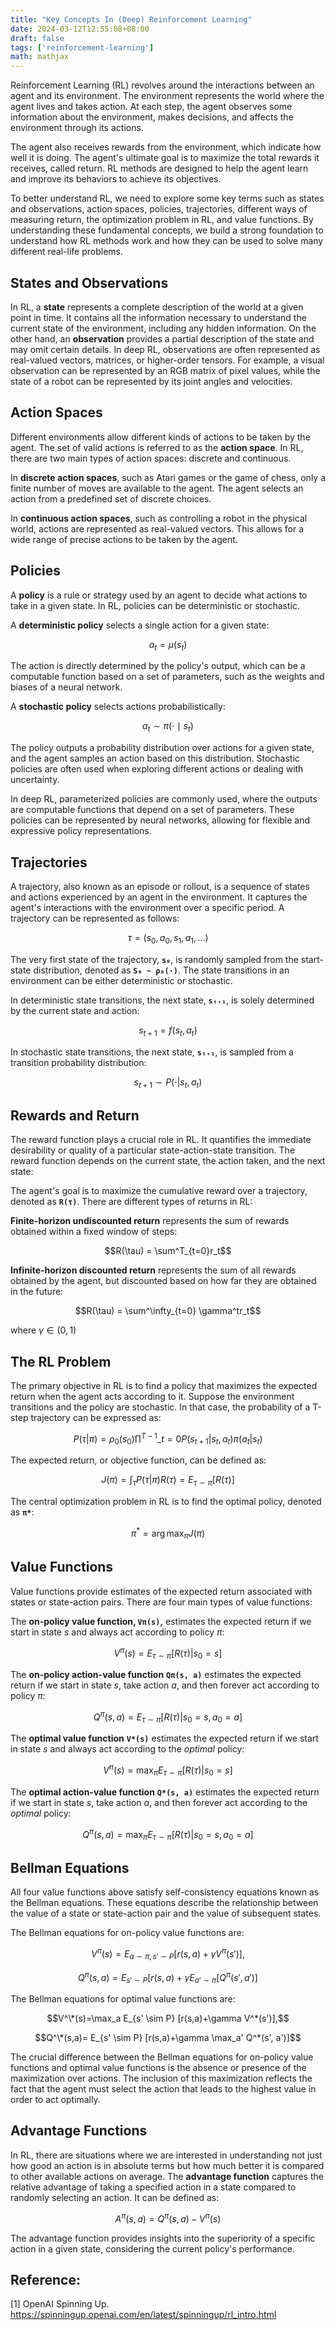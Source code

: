 ```yaml
---
title: "Key Concepts In (Deep) Reinforcement Learning"
date: 2024-03-12T12:55:08+08:00
draft: false
tags: ['reinforcement-learning']
math: mathjax
---
```


Reinforcement Learning (RL) revolves around the interactions between an agent and its environment. The environment represents the world where the agent lives and takes action. At each step, the agent observes some information about the environment, makes decisions, and affects the environment through its actions.

The agent also receives rewards from the environment, which indicate how well it is doing. The agent's ultimate goal is to maximize the total rewards it receives, called return. RL methods are designed to help the agent learn and improve its behaviors to achieve its objectives.

To better understand RL, we need to explore some key terms such as states and observations, action spaces, policies, trajectories, different ways of measuring return, the optimization problem in RL, and value functions. By understanding these fundamental concepts, we build a strong foundation to understand how RL methods work and how they can be used to solve many different real-life problems.

## States and Observations

In RL, a **state** represents a complete description of the world at a given point in time. It contains all the information necessary to understand the current state of the environment, including any hidden information. On the other hand, an **observation** provides a partial description of the state and may omit certain details. In deep RL, observations are often represented as real-valued vectors, matrices, or higher-order tensors. For example, a visual observation can be represented by an RGB matrix of pixel values, while the state of a robot can be represented by its joint angles and velocities.

## Action Spaces

Different environments allow different kinds of actions to be taken by the agent. The set of valid actions is referred to as the **action space**. In RL, there are two main types of action spaces: discrete and continuous. 

In **discrete action spaces**, such as Atari games or the game of chess, only a finite number of moves are available to the agent. The agent selects an action from a predefined set of discrete choices. 

In **continuous action spaces**, such as controlling a robot in the physical world, actions are represented as real-valued vectors. This allows for a wide range of precise actions to be taken by the agent.

## Policies

A **policy** is a rule or strategy used by an agent to decide what actions to take in a given state. In RL, policies can be deterministic or stochastic.

A **deterministic policy** selects a single action for a given state:

$$a_t = \mu (s_t)$$

The action is directly determined by the policy's output, which can be a computable function based on a set of parameters, such as the weights and biases of a neural network.

A **stochastic policy** selects actions probabilistically: 

$$a_t \sim \pi( \cdot \mid s_t)$$

The policy outputs a probability distribution over actions for a given state, and the agent samples an action based on this distribution. Stochastic policies are often used when exploring different actions or dealing with uncertainty.

In deep RL, parameterized policies are commonly used, where the outputs are computable functions that depend on a set of parameters. These policies can be represented by neural networks, allowing for flexible and expressive policy representations.

## Trajectories

A trajectory, also known as an episode or rollout, is a sequence of states and actions experienced by an agent in the environment. It captures the agent's interactions with the environment over a specific period. A trajectory can be represented as follows:

$$\tau = (s_0, a_0, s_1, a_1, ...)$$

The very first state of the trajectory, **`s₀`**, is randomly sampled from the start-state distribution, denoted as **`S₀ ~ ρ₀(·)`**. The state transitions in an environment can be either deterministic or stochastic. 

In deterministic state transitions, the next state, **`sₜ₊₁`**, is solely determined by the current state and action:

$$s_{t+1} = f(s_t, a_t)$$

In stochastic state transitions, the next state, **`sₜ₊₁`**, is sampled from a transition probability distribution:

$$s_{t+1} \sim P(\cdot|s_t, a_t)$$

## Rewards and Return

The reward function plays a crucial role in RL. It quantifies the immediate desirability or quality of a particular state-action-state transition. The reward function depends on the current state, the action taken, and the next state:

The agent's goal is to maximize the cumulative reward over a trajectory, denoted as **`R(τ)`**. There are different types of returns in RL:

**Finite-horizon undiscounted return** represents the sum of rewards obtained within a fixed window of steps:

$$R(\tau) = \sum^T_{t=0}r_t$$

**Infinite-horizon discounted return** represents the sum of all rewards obtained by the agent, but discounted based on how far they are obtained in the future:

$$R(\tau) = \sum^\infty_{t=0} \gamma^tr_t$$

where $\gamma \in (0, 1)$

## The RL Problem

The primary objective in RL is to find a policy that maximizes the expected return when the agent acts according to it. Suppose the environment transitions and the policy are stochastic. In that case, the probability of a T-step trajectory can be expressed as:

$$
P(\tau | \pi) = \rho_0(s_0) \prod^{T - 1}\_{t=0} P(s_{t+1}|s_t, a_t) \pi (a_t|s_t)
$$

The expected return, or objective function, can be defined as:

$$
J(\pi) = \int_\tau P(\tau | \pi)R(\tau) = E_{\tau \sim \pi}[R(\tau)]
$$

The central optimization problem in RL is to find the optimal policy, denoted as **`π*`**:

$$
\pi^*=\arg \max_\pi J(\pi)
$$

## Value Functions

Value functions provide estimates of the expected return associated with states or state-action pairs. There are four main types of value functions:

The **on-policy value function, `Vπ(s)`,** estimates the expected return if we start in state *s* and always act according to policy *π*:

$$V^\pi(s) = E_{\tau \sim \pi} [R(\tau)|s_0 = s]$$ 

The **on-policy action-value function** **`Qπ(s, a)`** estimates the expected return if we start in state *s*, take action *a*, and then forever act according to policy *π*:

$$Q^\pi(s,a) = E_{\tau \sim \pi}[R(\tau)|s_0=s, a_0=a]$$

The **optimal value function** **`V*(s)`** estimates the expected return if we start in state *s* and always act according to the *optimal* policy:

$$V^\pi(s) = \max_\pi E_{\tau \sim \pi} [R(\tau)|s_0 = s]$$

The **optimal action-value function** **`Q*(s, a)`** estimates the expected return if we start in state *s*, take action *a*, and then forever act according to the *optimal* policy:

$$Q^\pi(s,a) = \max_\pi E_{\tau \sim \pi}[R(\tau)|s_0=s, a_0=a]$$

## Bellman Equations

All four value functions above satisfy self-consistency equations known as the Bellman equations. These equations describe the relationship between the value of a state or state-action pair and the value of subsequent states.

The Bellman equations for on-policy value functions are:

$$V^\pi(s)=E_{a \sim \pi, s' \sim P}[r(s,a)+ \gamma V^\pi(s')],$$

$$Q^\pi(s,a)=E_{s' \sim P}[r(s,a)+ \gamma E_{a' \sim \pi}[Q^\pi(s', a')]$$

The Bellman equations for optimal value functions are:

$$V^\*(s)=\max_a E_{s' \sim P} [r(s,a)+\gamma V^*(s')],$$

$$Q^\*(s,a)= E_{s' \sim P} [r(s,a)+\gamma \max_a' Q^*(s', a')]$$

The crucial difference between the Bellman equations for on-policy value functions and optimal value functions is the absence or presence of the maximization over actions. The inclusion of this maximization reflects the fact that the agent must select the action that leads to the highest value in order to act optimally.

## Advantage Functions

In RL, there are situations where we are interested in understanding not just how good an action is in absolute terms but how much better it is compared to other available actions on average. The **advantage function** captures the relative advantage of taking a specified action in a state compared to randomly selecting an action. It can be defined as:

$$A^\pi(s,a)=Q^\pi(s,a)-V^\pi(s)$$

The advantage function provides insights into the superiority of a specific action in a given state, considering the current policy's performance.

## Reference:

[1] OpenAI Spinning Up. https://spinningup.openai.com/en/latest/spinningup/rl_intro.html